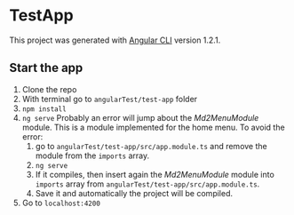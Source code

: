 # TestApp

This project was generated with [Angular CLI](https://github.com/angular/angular-cli) version 1.2.1.

## Start the app
1. Clone the repo
2. With terminal go to ```angularTest/test-app``` folder
3. ```npm install```
4. ```ng serve```
Probably an error will jump about the *Md2MenuModule* module. This is a module implemented for the home menu. To avoid the error:
    1. go to ```angularTest/test-app/src/app.module.ts``` and remove the module from the ```imports``` array.
    2. ```ng serve```
    3. If it compiles, then insert again the *Md2MenuModule* module into ```imports``` array from ```angularTest/test-app/src/app.module.ts```.
    4. Save it and automatically the project will be compiled.
5. Go to ```localhost:4200``` 
